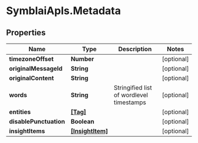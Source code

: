 # SymblaiApIs.Metadata

## Properties
Name | Type | Description | Notes
------------ | ------------- | ------------- | -------------
**timezoneOffset** | **Number** |  | [optional] 
**originalMessageId** | **String** |  | [optional] 
**originalContent** | **String** |  | [optional] 
**words** | **String** | Stringified list of wordlevel timestamps | [optional] 
**entities** | [**[Tag]**](Tag.md) |  | [optional] 
**disablePunctuation** | **Boolean** |  | [optional] 
**insightItems** | [**[InsightItem]**](InsightItem.md) |  | [optional] 


